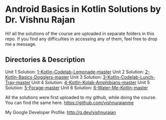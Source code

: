 # Android Basics in Kotlin Solutions by Dr. Vishnu Rajan

Hi! all the solutions of the course are uploaded in separate folders in this repo. If you find any difficulties in accessing any of them, feel free to drop me a message. 

## Directories & Description

Unit 1 Solution: [1-Kotlin-Codelab-Lemonade-master](https://github.com/smartinternz02/SPSGP-75906-FDP---Android-Application-Development-Using-Kotlin/tree/main/1-Kotlin-Codelab-Lemonade-master "1-Kotlin-Codelab-Lemonade-master")
Unit 2 Solution: [2-Kotlin-Basics-Dogglers-master](https://github.com/smartinternz02/SPSGP-75906-FDP---Android-Application-Development-Using-Kotlin/tree/main/2-Kotlin-Basics-Dogglers-master "2-Kotlin-Basics-Dogglers-master")
Unit 3 Solution: [3-Kotlin-Codelab-Lunch-Tray-master](https://github.com/smartinternz02/SPSGP-75906-FDP---Android-Application-Development-Using-Kotlin/tree/main/3-Kotlin-Codelab-Lunch-Tray-master "3-Kotlin-Codelab-Lunch-Tray-master")
Unit 4 Solution: [4-Kotlin-Kolab-Amphibians-master](https://github.com/smartinternz02/SPSGP-75906-FDP---Android-Application-Development-Using-Kotlin/tree/main/4-Kotlin-Kolab-Amphibians-master "4-Kotlin-Kolab-Amphibians-master")
Unit 5 Solution: [5-Forage-master](https://github.com/smartinternz02/SPSGP-75906-FDP---Android-Application-Development-Using-Kotlin/tree/main/5-Forage-master "5-Forage-master")
Unit 6 Solution: [6-Water-Me-Kotlin-master](https://github.com/smartinternz02/SPSGP-75906-FDP---Android-Application-Development-Using-Kotlin/tree/main/6-Water-Me-Kotlin-master "6-Water-Me-Kotlin-master")

All the solutions were first uploaded to my github, while doing the course. You can find the same here. https://github.com/vishnurajanme

My Google Developer Profile: http://g.dev/vishnurajan
